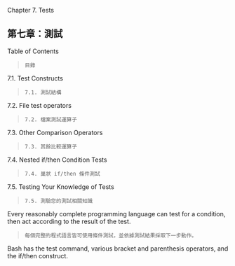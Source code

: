 Chapter 7. Tests

第七章：測試
---

Table of Contents
>`目錄`

7.1. Test Constructs
>`7.1. 測試結構`

7.2. File test operators
>`7.2. 檔案測試運算子`

7.3. Other Comparison Operators
>`7.3. 其餘比較運算子`

7.4. Nested if/then Condition Tests
>`7.4. 巢狀 if/then 條件測試`

7.5. Testing Your Knowledge of Tests
>`7.5. 測驗您的測試相關知識`

Every reasonably complete programming language can test for a condition, then act according to the result of the test.
>`每個完整的程式語言皆可使用條件測試，並依據測試結果採取下一步動作。`

Bash has the test command, various bracket and parenthesis operators, and the if/then construct.
